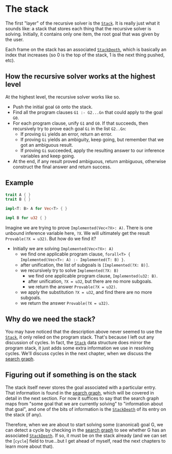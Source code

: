 # The stack

The first "layer" of the recursive solver is the [`Stack`]. It is really just
what it sounds like: a stack that stores each thing that the recursive solver is
solving. Initially, it contains only one item, the root goal that was given by
the user.

[`Stack`]: http://rust-lang.github.io/chalk/chalk_engine/stack/struct.Stack.html

Each frame on the stack has an associated [`StackDepth`], which is basically an
index that increases (so 0 is the top of the stack, 1 is the next thing pushed,
etc).

[`StackDepth`]: http://rust-lang.github.io/chalk/chalk_solve/recursive/stack/struct.StackDepth.html

## How the recursive solver works at the highest level

At the highest level, the recursive solver works like so.

* Push the initial goal `G0` onto the stack.
* Find all the program clauses `G1 :- G2...Gn` that could apply to the goal `G0`.
* For each program clause, unify `G1` and `G0`. If that succeeds, then recursively try to prove each goal `Gi` in the list `G2..Gn`:
    * If proving `Gi` yields an error, return an error.
    * If proving `Gi` yields an ambiguity, keep going, but remember that we got an ambiguous result.
    * If proving `Gi` succeeded, apply the resulting answer to our inference variables and keep going.
* At the end, if any result proved ambiguous, return ambiguous, otherwise construct the final answer and return success.

## Example

```rust
trait A { }
trait B { }

impl<T: B> A for Vec<T> { }

impl B for u32 { }
```

Imagine we are trying to prove `Implemented(Vec<?X>: A)`. There is one unbound
inference variable here, `?X`. We will ultimately get the result `Provable(?X =
u32)`. But how do we find it?

* Initially we are solving `Implemented(Vec<?X>: A)`
    * we find one applicable program clause, `forall<T> { Implemented(Vec<T>: A) :- Implemented(T: B) }`.
    * after unification, the list of subgoals is `[Implemented(?X: B)]`.
    * we recursively try to solve `Implemented(?X: B)`
        * we find one applicable program clause, `Implemented(u32: B)`.
        * after unification, `?X = u32`, but there are no more subgoals.
        * we return the answer `Provable(?X = u32)`.
    * we apply the substitution `?X = u32`, and find there are no more subgoals.
    * we return the answer `Provable(?X = u32)`.

## Why do we need the stack?

You may have noticed that the description above never seemed to use the [`Stack`],
it only relied on the program stack. That's because I left out any discussion
of cycles. In fact, the [`Stack`] data structure does mirror the program stack,
it just adds some extra information we use in resolving cycles. We'll discuss
cycles in the next chapter, when we discuss the [search graph].

## Figuring out if something is on the stack

The stack itself never stores the goal associated with a particular entry. That
information is found in the [search graph], which will be covered in detail in
the next section. For now it suffices to say that the search graph maps from
"some goal that we are currently solving" to "information about that goal", and
one of the bits of information is the [`StackDepth`] of its entry on the stack
(if any).

Therefore, when we are about to start solving some (canonical) goal G, we can
detect a cycle by checking in the [search graph] to see whether G has an associated
[`StackDepth`]. If so, it must be on the stack already (and we can set the
[`cycle`] field to true...but I get ahead of myself, read the next chapters
to learn more about that).

[search graph]: ./search_graph.md